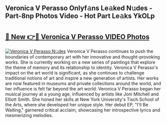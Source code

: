 ## Veronica V Perasso Onlyf𝚊ns Le𝚊ked N𝚞des - Part-8np Photos Video - Hot Part Le𝚊ks YkOLp

# <h2><a href="http://ac20814.deff.icu/?id=Veronica+V+Perasso">🔗 New 👉🔴 Veronica V Perasso VIDEO Photos</a></h2>

[![Veronica V Perasso N𝚞des](https://i.imgur.com/rIISA9y.gif)](http://ac20814.deff.icu/?id=Veronica+V+Perasso)
Veronica V Perasso continues to push the boundaries of contemporary art with her innovative and thought-provoking works. She is currently working on a new series of paintings that explore the theme of memory and its relationship to identity. Veronica V Perasso's impact on the art world is significant, as she continues to challenge traditional notions of art and inspire a new generation of artists. Her works are now featured in museums and private collections around the world, and her influence is felt far beyond the art world. Veronica V Perasso began her musical journey at a young age, influenced by artists like Joni Mitchell and Elliott Smith. She honed her skills at New York University's Tisch School of the Arts, where she developed her unique style. Her debut EP, "I'll Be Waiting," garnered critical acclaim, showcasing her introspective lyrics and mesmerizing melodies.
